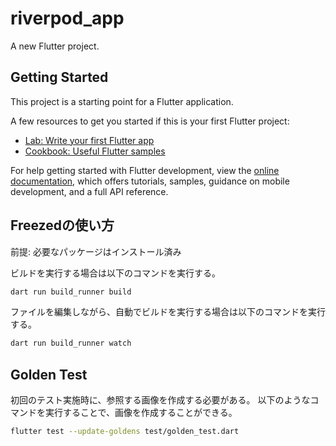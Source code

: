 # riverpod_app

A new Flutter project.

## Getting Started

This project is a starting point for a Flutter application.

A few resources to get you started if this is your first Flutter project:

- [Lab: Write your first Flutter app](https://docs.flutter.dev/get-started/codelab)
- [Cookbook: Useful Flutter samples](https://docs.flutter.dev/cookbook)

For help getting started with Flutter development, view the
[online documentation](https://docs.flutter.dev/), which offers tutorials,
samples, guidance on mobile development, and a full API reference.

## Freezedの使い方

前提: 必要なパッケージはインストール済み

ビルドを実行する場合は以下のコマンドを実行する。

```bash
dart run build_runner build
```

ファイルを編集しながら、自動でビルドを実行する場合は以下のコマンドを実行する。

```bash
dart run build_runner watch
```

## Golden Test

初回のテスト実施時に、参照する画像を作成する必要がある。
以下のようなコマンドを実行することで、画像を作成することができる。

```bash
flutter test --update-goldens test/golden_test.dart
```
